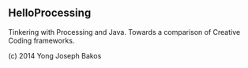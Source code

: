 ## HelloProcessing

Tinkering with Processing and Java. Towards a comparison of Creative Coding frameworks.

(c) 2014 Yong Joseph Bakos

